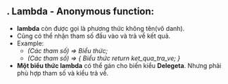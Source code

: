 ## **. Lambda - Anonymous function:**
- **lambda** còn được gọi là phương thức không tên(vô danh).
- Cũng có thể nhận tham số đầu vào và trả về kết quả.
- Example:
	- _(Các tham số) => Biểu thức;_
	-  _(Các tham số) => {
			Biểu thức
			return ket_qua_tra_ve;
		}_
- **Một biểu thức lambda** có thể gán cho biến kiểu **Delegeta**. Nhưng phải phù hợp tham số và kiểu trả về.


